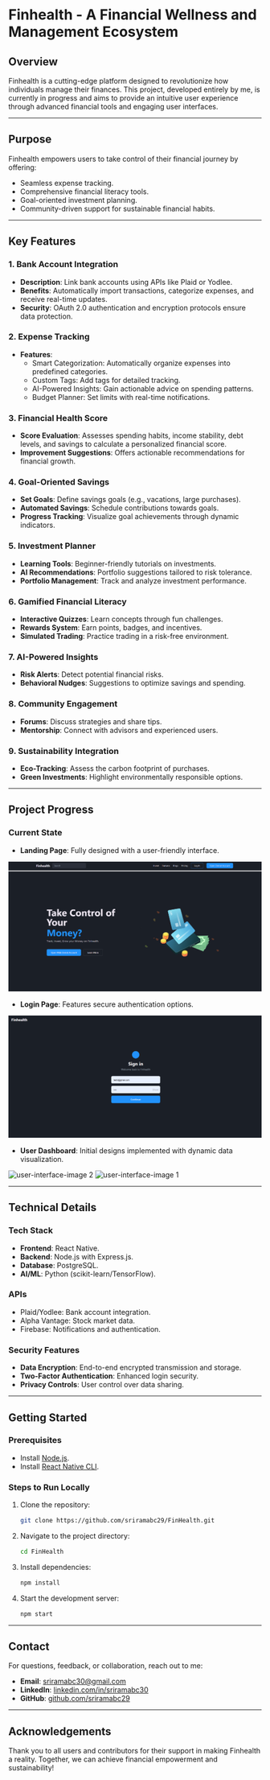 # Finhealth - A Financial Wellness and Management Ecosystem

## **Overview**
Finhealth is a cutting-edge platform designed to revolutionize how individuals manage their finances. This project, developed entirely by me, is currently in progress and aims to provide an intuitive user experience through advanced financial tools and engaging user interfaces.

---

## **Purpose**
Finhealth empowers users to take control of their financial journey by offering:
- Seamless expense tracking.
- Comprehensive financial literacy tools.
- Goal-oriented investment planning.
- Community-driven support for sustainable financial habits.

---

## **Key Features**

### 1. **Bank Account Integration**
- **Description**: Link bank accounts using APIs like Plaid or Yodlee.
- **Benefits**: Automatically import transactions, categorize expenses, and receive real-time updates.
- **Security**: OAuth 2.0 authentication and encryption protocols ensure data protection.

### 2. **Expense Tracking**
- **Features**:
  - Smart Categorization: Automatically organize expenses into predefined categories.
  - Custom Tags: Add tags for detailed tracking.
  - AI-Powered Insights: Gain actionable advice on spending patterns.
  - Budget Planner: Set limits with real-time notifications.

### 3. **Financial Health Score**
- **Score Evaluation**: Assesses spending habits, income stability, debt levels, and savings to calculate a personalized financial score.
- **Improvement Suggestions**: Offers actionable recommendations for financial growth.

### 4. **Goal-Oriented Savings**
- **Set Goals**: Define savings goals (e.g., vacations, large purchases).
- **Automated Savings**: Schedule contributions towards goals.
- **Progress Tracking**: Visualize goal achievements through dynamic indicators.

### 5. **Investment Planner**
- **Learning Tools**: Beginner-friendly tutorials on investments.
- **AI Recommendations**: Portfolio suggestions tailored to risk tolerance.
- **Portfolio Management**: Track and analyze investment performance.

### 6. **Gamified Financial Literacy**
- **Interactive Quizzes**: Learn concepts through fun challenges.
- **Rewards System**: Earn points, badges, and incentives.
- **Simulated Trading**: Practice trading in a risk-free environment.

### 7. **AI-Powered Insights**
- **Risk Alerts**: Detect potential financial risks.
- **Behavioral Nudges**: Suggestions to optimize savings and spending.

### 8. **Community Engagement**
- **Forums**: Discuss strategies and share tips.
- **Mentorship**: Connect with advisors and experienced users.

### 9. **Sustainability Integration**
- **Eco-Tracking**: Assess the carbon footprint of purchases.
- **Green Investments**: Highlight environmentally responsible options.

---

## **Project Progress**

### Current State
- **Landing Page**: Fully designed with a user-friendly interface.

![Landing Page](landing-page-image.png)

- **Login Page**: Features secure authentication options.

![Login Page](login-page-image.png)

- **User Dashboard**: Initial designs implemented with dynamic data visualization.

![user-interface-image 2](https://github.com/user-attachments/assets/ac7fcf6d-df64-4da0-88ca-ff5325f49641)
![user-interface-image 1](https://github.com/user-attachments/assets/bfc4cb3f-4239-43e9-aca5-c874557493be)

---

## **Technical Details**

### **Tech Stack**
- **Frontend**: React Native.
- **Backend**: Node.js with Express.js.
- **Database**: PostgreSQL.
- **AI/ML**: Python (scikit-learn/TensorFlow).

### **APIs**
- Plaid/Yodlee: Bank account integration.
- Alpha Vantage: Stock market data.
- Firebase: Notifications and authentication.

### **Security Features**
- **Data Encryption**: End-to-end encrypted transmission and storage.
- **Two-Factor Authentication**: Enhanced login security.
- **Privacy Controls**: User control over data sharing.

---

## **Getting Started**

### Prerequisites
- Install [Node.js](https://nodejs.org/).
- Install [React Native CLI](https://reactnative.dev/docs/environment-setup).

### Steps to Run Locally
1. Clone the repository:
   ```bash
   git clone https://github.com/sriramabc29/FinHealth.git
   ```
2. Navigate to the project directory:
   ```bash
   cd FinHealth
   ```
3. Install dependencies:
   ```bash
   npm install
   ```
4. Start the development server:
   ```bash
   npm start
   ```

---

## **Contact**
For questions, feedback, or collaboration, reach out to me:

- **Email**: [sriramabc30@gmail.com](mailto:sriramabc30@gmail.com)
- **LinkedIn**: [linkedin.com/in/sriramabc30](https://www.linkedin.com/in/sriramabc30/)
- **GitHub**: [github.com/sriramabc29](https://github.com/sriramabc29)

---

## **Acknowledgements**
Thank you to all users and contributors for their support in making Finhealth a reality. Together, we can achieve financial empowerment and sustainability!

